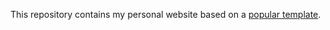 This repository contains my personal website based on a [popular template](https://github.com/sergiokopplin/indigo).
